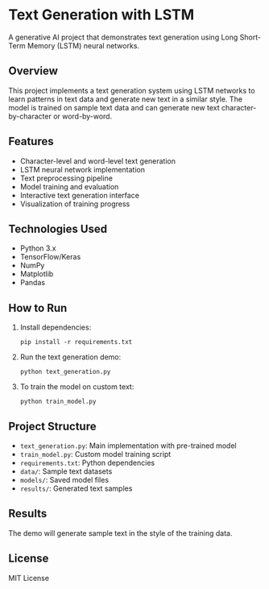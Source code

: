 # Text Generation with LSTM

A generative AI project that demonstrates text generation using Long Short-Term Memory (LSTM) neural networks.

## Overview

This project implements a text generation system using LSTM networks to learn patterns in text data and generate new text in a similar style. The model is trained on sample text data and can generate new text character-by-character or word-by-word.

## Features

- Character-level and word-level text generation
- LSTM neural network implementation
- Text preprocessing pipeline
- Model training and evaluation
- Interactive text generation interface
- Visualization of training progress

## Technologies Used

- Python 3.x
- TensorFlow/Keras
- NumPy
- Matplotlib
- Pandas

## How to Run

1. Install dependencies:
   ```
   pip install -r requirements.txt
   ```

2. Run the text generation demo:
   ```
   python text_generation.py
   ```

3. To train the model on custom text:
   ```
   python train_model.py
   ```

## Project Structure

- `text_generation.py`: Main implementation with pre-trained model
- `train_model.py`: Custom model training script
- `requirements.txt`: Python dependencies
- `data/`: Sample text datasets
- `models/`: Saved model files
- `results/`: Generated text samples

## Results

The demo will generate sample text in the style of the training data.

## License

MIT License
